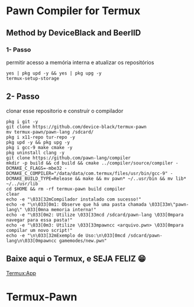 # Pawn Compiler for Termux
## Method by DeviceBlack and BeerlID

### 1- Passo
permitir acesso a memória interna e atualizar os repositórios
```bsh
yes | pkg upd -y && yes | pkg upg -y
termux-setup-storage
```

## 2- Passo
clonar esse repositorio e construír o compilador
```bsh
pkg i git -y
git clone https://github.com/device-black/termux-pawn
mv termux-pawn/pawn-lang /sdcard/
pkg i x11-repo tur-repo -y
pkg upd -y && pkg upg -y
pkg i gcc-9 make cmake -y
pkg uninstall clang -y
git clone https://github.com/pawn-lang/compiler
mkdir -p build && cd build && cmake ../compiler/source/compiler -DCMAKE_C_FLAGS=-mbe32 -DCMAKE_C_COMPILER="/data/data/com.termux/files/usr/bin/gcc-9" -DCMAKE_BUILD_TYPE=Release && make && mv pawn* ~/..usr/bin && mv lib* ~/../usr/lib
cd $HOME && rm -rf termux-pawn build compiler
clear
echo -e "\033[32mCompilador instalado com sucesso!"
echo -e "\n\033[0m1: Observe que há uma pasta chamada \033[33m\"pawn-lang\" \033[0mna memoria interna!"
echo -e "\033[0m2: Utilize \033[33mcd /sdcard/pawn-lang \033[0mpara navegar para essa pasta!"
echo -e "\033[0m3: Utilize \033[33mpawncc <arquivo.pwn> \033[0mpara compilar um novo script!"
echo -e "\n\033[32mExemplo de Uso:\n\033[0mcd /sdcard/pawn-lang\n\033[0mpawncc gamemodes/new.pwn"
```

## Baixe aqui o Termux, e SEJA FELIZ 😁
[Termux:App](https://f-droid.org/repo/com.termux_118.apk)
# Termux-Pawn
